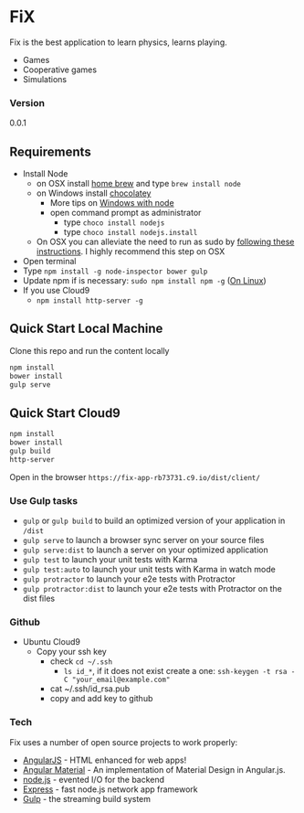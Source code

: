 # FiX

Fix is the best application to learn physics, learns playing.

  - Games
  - Cooperative games
  - Simulations

### Version
0.0.1

## Requirements

- Install Node
    - on OSX install [home brew](http://brew.sh/) and type `brew install node`
    - on Windows install [chocolatey](https://chocolatey.org/)
        - More tips on [Windows with node](http://jpapa.me/winnode)
        - open command prompt as administrator
            - type `choco install nodejs`
            - type `choco install nodejs.install`
    - On OSX you can alleviate the need to run as sudo by [following these instructions](http://jpapa.me/nomoresudo). I highly recommend this step on OSX
- Open terminal
- Type `npm install -g node-inspector bower gulp`
- Update npm if is necessary: `sudo npm install npm -g` ([On Linux](http://stackoverflow.com/questions/23393707/how-to-update-npm))
- If you use Cloud9
    - `npm install http-server -g`


## Quick Start Local Machine
Clone this repo and run the content locally
```bash
npm install
bower install
gulp serve
```

## Quick Start Cloud9
```bash
npm install
bower install
gulp build
http-server
```

Open in the browser `https://fix-app-rb73731.c9.io/dist/client/`


### Use Gulp tasks

* `gulp` or `gulp build` to build an optimized version of your application in `/dist`
* `gulp serve` to launch a browser sync server on your source files
* `gulp serve:dist` to launch a server on your optimized application
* `gulp test` to launch your unit tests with Karma
* `gulp test:auto` to launch your unit tests with Karma in watch mode
* `gulp protractor` to launch your e2e tests with Protractor
* `gulp protractor:dist` to launch your e2e tests with Protractor on the dist files

### Github

- Ubuntu Cloud9
    - Copy your ssh key
        - check `cd ~/.ssh`
            - `ls id_*`, if it does not exist create a one: `ssh-keygen -t rsa -C "your_email@example.com"`
        - cat ~/.ssh/id_rsa.pub 
        - copy and add key to github

### Tech

Fix uses a number of open source projects to work properly:

* [AngularJS] - HTML enhanced for web apps!
* [Angular Material] - An implementation of Material Design in Angular.js.
* [node.js] - evented I/O for the backend
* [Express] - fast node.js network app framework
* [Gulp] - the streaming build system


[node.js]:http://nodejs.org
[express]:http://expressjs.com
[AngularJS]:http://angularjs.org
[Angular Material]:https://material.angularjs.org/
[Gulp]:http://gulpjs.com

